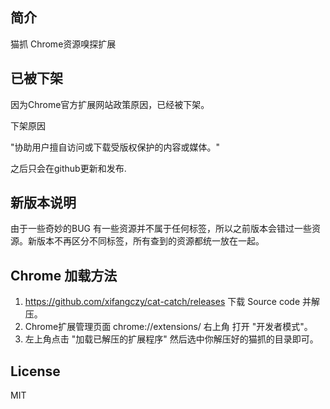 ## 简介
猫抓 Chrome资源嗅探扩展
## 已被下架
因为Chrome官方扩展网站政策原因，已经被下架。 

下架原因 

"协助用户擅自访问或下载受版权保护的内容或媒体。" 

之后只会在github更新和发布.

## 新版本说明
由于一些奇妙的BUG 有一些资源并不属于任何标签，所以之前版本会错过一些资源。新版本不再区分不同标签，所有查到的资源都统一放在一起。

## Chrome 加载方法
1. https://github.com/xifangczy/cat-catch/releases 下载 Source code 并解压。
2. Chrome扩展管理页面 chrome://extensions/ 右上角 打开 "开发者模式"。
3. 左上角点击 "加载已解压的扩展程序" 然后选中你解压好的猫抓的目录即可。

## License
MIT
